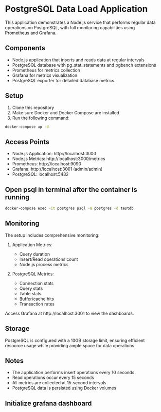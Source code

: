 # PostgreSQL Data Load Application

This application demonstrates a Node.js service that performs regular data operations on PostgreSQL, with full monitoring capabilities using Prometheus and Grafana.

## Components

- Node.js application that inserts and reads data at regular intervals
- PostgreSQL database with pg_stat_statements and pgbench extensions
- Prometheus for metrics collection
- Grafana for metrics visualization
- PostgreSQL exporter for detailed database metrics

## Setup

1. Clone this repository
2. Make sure Docker and Docker Compose are installed
3. Run the following command:
```bash
docker-compose up -d
```

## Access Points

- Node.js Application: http://localhost:3000
- Node.js Metrics: http://localhost:3000/metrics
- Prometheus: http://localhost:9090
- Grafana: http://localhost:3001 (admin/admin)
- PostgreSQL: localhost:5432

## Open psql in terminal after the container is running

```bash
docker-compose exec -it postgres psql -U postgres -d testdb
```

## Monitoring

The setup includes comprehensive monitoring:

1. Application Metrics:
   - Query duration
   - Insert/Read operations count
   - Node.js process metrics

2. PostgreSQL Metrics:
   - Connection stats
   - Query stats
   - Table stats
   - Buffer/cache hits
   - Transaction rates

Access Grafana at http://localhost:3001 to view the dashboards.

## Storage

PostgreSQL is configured with a 10GB storage limit, ensuring efficient resource usage while providing ample space for data operations.

## Notes

- The application performs insert operations every 10 seconds
- Read operations occur every 15 seconds
- All metrics are collected at 15-second intervals
- PostgreSQL data is persisted using Docker volumes

## Initialize grafana dashboard

